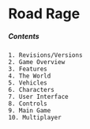 # Road Rage

##### Contents
```
1. Revisions/Versions
2. Game Overview
3. Features
4. The World
5. Vehicles
6. Characters
7. User Interface
8. Controls
9. Main Game
10. Multiplayer
```
